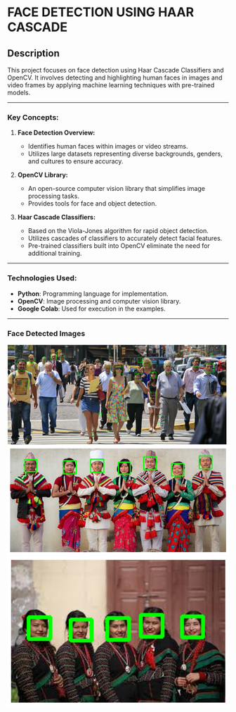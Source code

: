 
# **FACE DETECTION USING HAAR CASCADE**

## **Description**
This project focuses on face detection using Haar Cascade Classifiers and OpenCV. It involves detecting and highlighting human faces in images and video frames by applying machine learning techniques with pre-trained models.

---

### **Key Concepts:**

1. **Face Detection Overview:**
   - Identifies human faces within images or video streams.
   - Utilizes large datasets representing diverse backgrounds, genders, and cultures to ensure accuracy.

2. **OpenCV Library:**
   - An open-source computer vision library that simplifies image processing tasks.
   - Provides tools for face and object detection.

3. **Haar Cascade Classifiers:**
   - Based on the Viola-Jones algorithm for rapid object detection.
   - Utilizes cascades of classifiers to accurately detect facial features.
   - Pre-trained classifiers built into OpenCV eliminate the need for additional training.

---

### **Technologies Used:**
- **Python**: Programming language for implementation.
- **OpenCV**: Image processing and computer vision library.
- **Google Colab**: Used for execution in the examples.

---

### **Face Detected Images**

![Alt text](https://raw.githubusercontent.com/Punam918/Face_detection_In_Image_And_video/refs/heads/master/recorded/face_detected_image_3.png)
![Alt text](https://raw.githubusercontent.com/Punam918/Face_detection_In_Image_And_video/refs/heads/master/recorded/face_detected_image_2.png)
![Alt text](https://raw.githubusercontent.com/Punam918/Face_detection_In_Image_And_video/refs/heads/master/recorded/face_detected_image_1.png)
